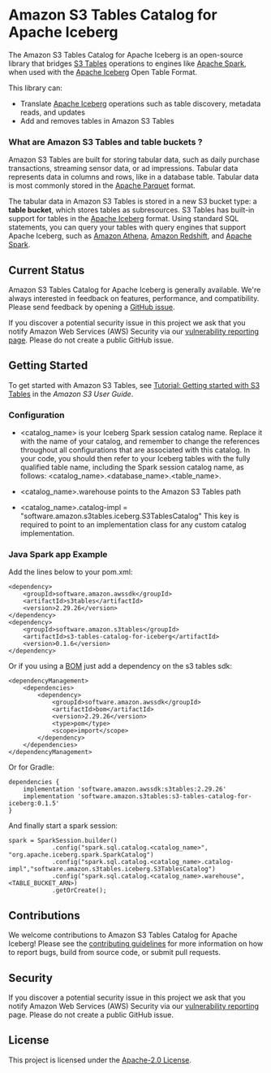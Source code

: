 # Amazon S3 Tables Catalog for Apache Iceberg

<!-- Note for developer: Edit your repository description on GitHub -->

The Amazon S3 Tables Catalog for Apache Iceberg is an open-source library that bridges [S3 Tables](https://docs.aws.amazon.com/AmazonS3/latest/userguide/s3-tables.html) operations to engines like [Apache Spark](https://spark.apache.org/), when used with the [Apache Iceberg](https://iceberg.apache.org/) Open Table Format. 

This library can: 
* Translate [Apache Iceberg](https://iceberg.apache.org/) operations such as table discovery, metadata reads, and updates
* Add and removes tables in Amazon S3 Tables

<!-- Note for writer: Update the following text after the S3 Tables docs are finalized -->

### What are Amazon S3 Tables and table buckets ?

Amazon S3 Tables are built for storing tabular data, such as daily purchase transactions, streaming sensor data, or ad impressions. Tabular data represents data in columns and rows, like in a database table. Tabular data is most commonly stored in the [Apache Parquet](https://parquet.apache.org/) format.

The tabular data in Amazon S3 Tables is stored in a new S3 bucket type: a **table bucket**, which stores tables as subresources. S3 Tables has built-in support for tables in the [Apache Iceberg](https://iceberg.apache.org/) format. Using standard SQL statements, you can query your tables with query engines that support Apache Iceberg, such as [Amazon Athena](https://aws.amazon.com/athena/), [Amazon Redshift](https://aws.amazon.com/pm/redshift/), and [Apache Spark](https://spark.apache.org/).

## Current Status

Amazon S3 Tables Catalog for Apache Iceberg is generally available. We're always interested in feedback on features, performance, and compatibility. Please send feedback by opening a [GitHub issue](https://github.com/awslabs/s3-tables-catalog/issues/new/).

If you discover a potential security issue in this project we ask that you notify Amazon Web Services (AWS) Security via our [vulnerability reporting page](http://aws.amazon.com/security/vulnerability-reporting/). Please do not create a public GitHub issue.

## Getting Started 

To get started with Amazon S3 Tables, see [Tutorial: Getting started with S3 Tables](https://docs.aws.amazon.com/AmazonS3/latest/userguide/s3-tables-getting-started.html) in the *Amazon S3 User Guide*. 

### Configuration

- <catalog_name> is your Iceberg Spark session catalog name. Replace it with the name of
your catalog, and remember to change the references throughout all configurations that
are associated with this catalog. In your code, you should then refer to your Iceberg tables
with the fully qualified table name, including the Spark session catalog name, as follows:
<catalog_name>.<database_name>.<table_name>.

- <catalog_name>.warehouse points to the Amazon S3 Tables path
- <catalog_name>.catalog-impl = "software.amazon.s3tables.iceberg.S3TablesCatalog" This key is required to point to an
implementation class for any custom catalog implementation.

### Java Spark app Example

Add the lines below to your pom.xml:
```
<dependency>
    <groupId>software.amazon.awssdk</groupId>
    <artifactId>s3tables</artifactId>
    <version>2.29.26</version>
</dependency>
<dependency>
    <groupId>software.amazon.s3tables</groupId>
    <artifactId>s3-tables-catalog-for-iceberg</artifactId>
    <version>0.1.6</version>
</dependency>
```
Or if you using a [BOM](https://aws.amazon.com/blogs/developer/managing-dependencies-with-aws-sdk-for-java-bill-of-materials-module-bom/) just add a dependency on the s3 tables sdk:
```
<dependencyManagement>
    <dependencies>
        <dependency>
            <groupId>software.amazon.awssdk</groupId>
            <artifactId>bom</artifactId>
            <version>2.29.26</version>
            <type>pom</type>
            <scope>import</scope>
        </dependency>
    </dependencies>
</dependencyManagement>
```

Or for Gradle:

```
dependencies {
    implementation 'software.amazon.awssdk:s3tables:2.29.26'
    implementation 'software.amazon.s3tables:s3-tables-catalog-for-iceberg:0.1.5'
}
```



And finally start a spark session:

```
spark = SparkSession.builder()
            .config("spark.sql.catalog.<catalog_name>", "org.apache.iceberg.spark.SparkCatalog")
            .config("spark.sql.catalog.<catalog_name>.catalog-impl","software.amazon.s3tables.iceberg.S3TablesCatalog")
            .config("spark.sql.catalog.<catalog_name>.warehouse", <TABLE_BUCKET_ARN>)
            .getOrCreate();
```

## Contributions

We welcome contributions to Amazon S3 Tables Catalog for Apache Iceberg! Please see the [contributing guidelines](CONTRIBUTING.md) for more information on how to report bugs, build from source code, or submit pull requests.

## Security

If you discover a potential security issue in this project we ask that you notify Amazon Web Services (AWS) Security via our [vulnerability reporting](http://aws.amazon.com/security/vulnerability-reporting/) page. Please do not create a public GitHub issue.

## License

This project is licensed under the [Apache-2.0 License](LICENSE).
